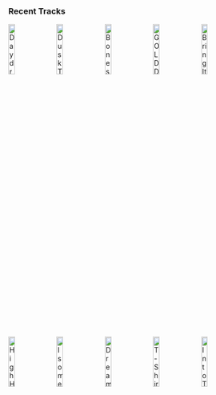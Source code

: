 ### Recent Tracks
[<img src='https://lastfm.freetls.fastly.net/i/u/300x300/f4f8cb722868c35246df83f20a8135ca.png' width='16%' height='16%' alt='Daydreamer'>](https://www.last.fm/music/aurora/_/daydreamer)&nbsp;&nbsp;&nbsp;&nbsp;[<img src='https://lastfm.freetls.fastly.net/i/u/300x300/316cdc27650243ca33f4ecc5e23d3e0b.png' width='16%' height='16%' alt='Dusk Till Dawn - Radio Edit'>](https://www.last.fm/music/zayn/_/dusk%2btill%2bdawn%2b-%2bradio%2bedit)&nbsp;&nbsp;&nbsp;&nbsp;[<img src='https://lastfm.freetls.fastly.net/i/u/300x300/462a88748d374862acdd38a0aab7ab2d.png' width='16%' height='16%' alt='Bones'>](https://www.last.fm/music/the%2bkillers/_/bones)&nbsp;&nbsp;&nbsp;&nbsp;[<img src='https://lastfm.freetls.fastly.net/i/u/300x300/9ba7e6d3b7854961c9851751d4740ba7.png' width='16%' height='16%' alt='GOLD DUST'>](https://www.last.fm/music/sykes/_/gold%2bdust)&nbsp;&nbsp;&nbsp;&nbsp;[<img src='https://lastfm.freetls.fastly.net/i/u/300x300/0f6ca00ed3189753f6faf387367679a2.png' width='16%' height='16%' alt='Bring It On Home (feat. Phillip Phillips & Maddie Poppe)'>](https://www.last.fm/music/american%2bauthors/_/bring%2bit%2bon%2bhome%2b%2528feat.%2bphillip%2bphillips%2b%2526%2bmaddie%2bpoppe%2529)&nbsp;&nbsp;&nbsp;&nbsp;<br>[<img src='https://lastfm.freetls.fastly.net/i/u/300x300/09e96d51dc0768ca0974eb532eb319ab.png' width='16%' height='16%' alt='High Hopes'>](https://www.last.fm/music/panic%2521%2bat%2bthe%2bdisco/_/high%2bhopes)&nbsp;&nbsp;&nbsp;&nbsp;[<img src='https://lastfm.freetls.fastly.net/i/u/300x300/f69995fd58c2448dc4df3f2b62a0abb1.png' width='16%' height='16%' alt='Isometric (intro)'>](https://www.last.fm/music/madeon/_/isometric%2b%2528intro%2529)&nbsp;&nbsp;&nbsp;&nbsp;[<img src='https://lastfm.freetls.fastly.net/i/u/300x300/26aaef935bb2628160f754e59e1101ad.png' width='16%' height='16%' alt='Dreams'>](https://www.last.fm/music/beck/_/dreams)&nbsp;&nbsp;&nbsp;&nbsp;[<img src='https://lastfm.freetls.fastly.net/i/u/300x300/02deb4e09c514643c677eb1d0d43cef1.png' width='16%' height='16%' alt='T-Shirt Weather'>](https://www.last.fm/music/circa%2bwaves/_/t-shirt%2bweather)&nbsp;&nbsp;&nbsp;&nbsp;[<img src='https://lastfm.freetls.fastly.net/i/u/300x300/041d6be53f67673c4b4df3de73f6e0b4.png' width='16%' height='16%' alt='Into The Storm'>](https://www.last.fm/music/banners/_/into%2bthe%2bstorm)&nbsp;&nbsp;&nbsp;&nbsp;<br>